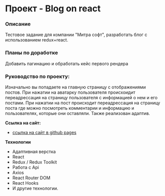 # Проект - Blog on react

### Описание

Тестовое задание для компании "Митра софт", разработать блог с использованием redux+react.

### Планы по доработке

Добавить пагинацию и обработать кейс первого рендера

### Руководство по проекту:

Изначально вы попадаете на главную страницу с отображениями постов. При нажатии на аватарку пользователя происхоидит переадрессация на страницу пользователя
с информацией о нем и его постами. При нажатии на пост происходит переадрессация на страницу поста где можно посмотреть комментарии и информацию и пользователях,
которые они оставляли. Также реализован адаптив.

**Ссылка на сайт:**

* [ссылка на сайт в github pages](https://sxkzxqw.github.io/test-task-mitro/)

**Технологии**

* Адаптивная верстка
* React
* Redux / Redux Toolkit
* Работа с Api
* Axios
* React Router DOM
* React Hooks
* И другие технологии.
